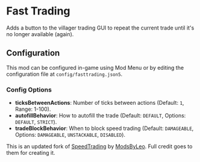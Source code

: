 # Fast Trading
Adds a button to the villager trading GUI to repeat the current trade until it's no longer available (again). 

## Configuration
This mod can be configured in-game using Mod Menu or by editing the configuration file at `config/fasttrading.json5`.

### Config Options
- **ticksBetweenActions**: Number of ticks between actions (Default: `1`, Range: 1-100).
- **autofillBehavior**: How to autofill the trade (Default: `DEFAULT`, Options: `DEFAULT`, `STRICT`).
- **tradeBlockBehavior**: When to block speed trading (Default: `DAMAGEABLE`, Options: `DAMAGEABLE`, `UNSTACKABLE`, `DISABLED`).

This is an updated fork of [SpeedTrading](https://github.com/ModsByLeo/SpeedTrading) by [ModsByLeo](https://github.com/ModsByLeo). Full credit goes to them for creating it.
